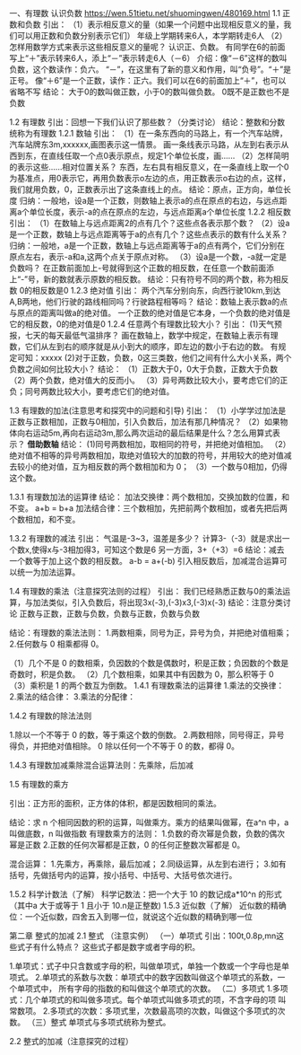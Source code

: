 一、有理数
认识负数
https://wen.51tietu.net/shuomingwen/480169.html
1.1  正数和负数
引出：
（1）表示相反意义的量（如果一个问题中出现相反意义的量，我们可以用正数和负数分别表示它们）
年级上学期转来6人，本学期转走6人
（2）怎样用数学方式来表示这些相反意义的量呢？
认识正、负数。
有同学在6的前面写上“＋”表示转来6人，添上“－”表示转走6人（－6）
 介绍：像“－6”这样的数叫负数，这个数读作：负六。
“－”，在这里有了新的意义和作用，叫“负号”。“＋”是正号。
像“＋6”是一个正数，读作：正六。我们可以在6的前面加上“＋”，也可以省略不写
结论：
大于0的数叫做正数，小于0的数叫做负数。
0既不是正数也不是负数

1.2  有理数
引出：回想一下我们认识了那些数？（分类讨论）
结论：整数和分数统称为有理数
1.2.1 数轴
引出：
（1）在一条东西向的马路上，有一个汽车站牌，汽车站牌东3m,xxxxxx,画图表示这一情景。
画一条线表示马路，从左到右表示从西到东，在直线任取一个点0表示原点，规定1个单位长度，画......
（2）怎样简明的表示这些......相对位置关系？
东西，左右具有相反意义，在一条直线上取一个0为基准点，用0表示它，再用负数表示o左边的点，用正数表示o右边的点，这样，我们就用负数，0，正数表示出了这条直线上的点。
结论：原点，正方向，单位长度
归纳：一般地，设a是一个正数，则数轴上表示a的点在原点的右边，与远点距离a个单位长度，表示-a的点在原点的左边，与远点距离a个单位长度
1.2.2 相反数
引出：
（1）在数轴上与远点距离2的点有几个？这些点各表示那个数？
（2）设a是一个正数，数轴上与远点距离等于a的点有几个？这些点表示的数有什么关系？
归纳：一般地，a是一个正数，数轴上与远点距离等于a的点有两个，它们分别在原点左右，表示-a和a,这两个点关于原点对称。
（3）设a是一个数，-a就一定是负数吗？
在正数前面加上-号就得到这个正数的相反数，在任意一个数前面添上“-”号，新的数就表示原数的相反数。
结论：只有符号不同的两个数，称为相反数
      0的相反数是0
1.2.3 绝对值
引出：
两个汽车分别向东，向西行驶10km,到达A,B两地，他们行驶的路线相同吗？行驶路程相等吗？
结论：数轴上表示数a的点与原点的距离叫做a的绝对值。
    一个正数的绝对值是它本身，一个负数的绝对值是它的相反数，0的绝对值是0
1.2.4 任意两个有理数比较大小？
引出：
(1)天气预报，七天的每天最低气温排序？
画在数轴上，数学中规定，在数轴上表示有理数，它们从左到右的顺序就是从小到大的顺序，即左边的数小于右边的数。
有规定可知：xxxxx
(2)对于正数，负数，0这三类数，他们之间有什么大小关系，两个负数之间如何比较大小？
结论：
（1）正数大于0，0大于负数，正数大于负数
（2）两个负数，绝对值大的反而小。
（3）异号两数比较大小，要考虑它们的正负；同号两数比较大小，要考虑它们的绝对值。

1.3 有理数的加法(注意思考和探究中的问题和引导)
引出：
（1）小学学过加法是正数与正数相加，正数与0相加，引入负数后，加法有那几种情况？
（2）如果物体向右运动5m,再向右运动3m,那么两次运动的最后结果是什么？怎么用算式表示？
**借助数轴**
结论：
(1)同号两数相加，取相同的符号，并把绝对值相加。
（2）绝对值不相等的异号两数相加，取绝对值较大的加数的符号，并用较大的绝对值减去较小的绝对值，互为相反数的两个数相加和为 0；
（3）一个数与0相加，仍得这个数。

1.3.1 有理数加法的运算律
结论：
加法交换律：两个数相加，交换加数的位置，和不变。
a+b = b+a
加法结合律：三个数相加，先把前两个数相加，或者先把后两个数相加，和不变。

1.3.2 有理数的减法
引出：
气温是-3~3，温差是多少？
计算3-（-3）就是求出一个数x,使得x与-3相加得3，可知这个数是6
另一方面，3+（+3）=6
结论：减去一个数等于加上这个数的相反数。
a-b = a+(-b)
引入相反数后，加减混合运算可以统一为加法运算。

1.4 有理数的乘法（注意探究法则的过程）
引出：
我们已经熟悉正数与0的乘法运算，与加法类似，引入负数后，将出现3x(-3),(-3)x3,(-3)x(-3)
结论：注意分类讨论
正数与正数，正数与负数，负数与正数，负数与负数

结论：有理数的乘法法则：
1.两数相乘，同号为正，异号为负，并把绝对值相乘；
2.任何数与 0 相乘都得 0。

（1）几个不是 0 的数相乘，负因数的个数是偶数时，积是正数；负因数的个数是奇数时，积是负数。
（2）几个数相乘，如果其中有因数为 0，那么积等于 0
（3）乘积是 1 的两个数互为倒数。
1.4.1 有理数乘法的运算律
1.乘法的交换律： 
2.乘法的结合律：
3.乘法的分配律：

1.4.2 有理数的除法法则

1.除以一个不等于 0 的数，等于乘这个数的倒数。
2.两数相除，同号得正，异号得负，并把绝对值相除。
0 除以任何一个不等于 0 的数，都得 0。

1.4.3 有理数加减乘除混合运算法则：先乘除，后加减

1.5 有理数的乘方

引出：正方形的面积，正方体的体积，都是因数相同的乘法。

结论：求 n 个相同因数的积的运算，叫做乘方。乘方的结果叫做幂，在a^n 中，a叫做底数，n 叫做指数
有理数乘方的法则：
1.负数的奇次幂是负数，负数的偶次幂是正数
2.正数的任何次幂都是正数，0 的任何正整数次幂都是 0。

混合运算：
1.先乘方，再乘除，最后加减；
2.同级运算，从左到右进行；
3.如有括号，先做括号内的运算，按小括号、中括号、大括号依次进行。


1.5.2 科学计数法（了解）
科学记数法：把一个大于 10 的数记成a*10^n 的形式（其中a 大于或等于 1 且小于 10.n是正整数)
1.5.3 近似数（了解）
近似数的精确位：一个近似数，四舍五入到哪一位，就说这个近似数的精确到哪一位


第二章 整式的加减
2.1 整式 （注意实例）
（一）单项式
引出：100t,0.8p,mn这些式子有什么特点？
这些式子都是数字或者字母的积。

1.单项式：式子中只含数或字母的积，叫做单项式，单独一个数或一个字母也是单项式。
2.单项式的系数与次数：单项式中的数字因数叫做这个单项式的系数，一个单项式中，
所有字母的指数的和叫做这个单项式的次数。
（二）多项式
1.多项式：几个单项式的和叫做多项式。每个单项式叫做多项式的项，不含字母的项
叫常数项。
2.多项式的次数：多项式里，次数最高项的次数，叫做这个多项式的次数。
（三）整式
单项式与多项式统称为整式。

2.2 整式的加减（注意探究的过程）

























